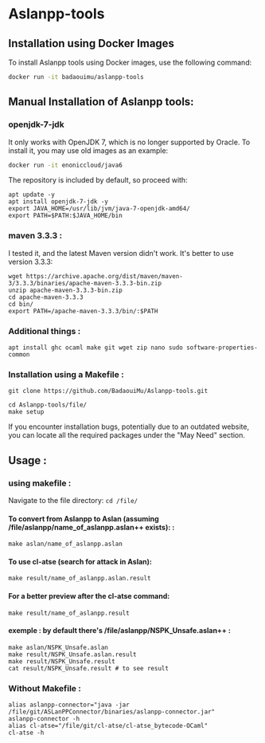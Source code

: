 # Aslanpp-tools
## Installation using Docker Images
To install Aslanpp tools using Docker images, use the following command:

```bash
docker run -it badaouimu/aslanpp-tools
```

## Manual Installation of Aslanpp tools: 
### openjdk-7-jdk
It only works with OpenJDK 7, which is no longer supported by Oracle. To install it, you may use old images as an example: 
```bash
docker run -it enoniccloud/java6 
```
The repository is included by default, so proceed with:
```
apt update -y
apt install openjdk-7-jdk -y
export JAVA_HOME=/usr/lib/jvm/java-7-openjdk-amd64/
export PATH=$PATH:$JAVA_HOME/bin
```
### maven 3.3.3 :
I tested it, and the latest Maven version didn't work. It's better to use version 3.3.3: 
```
wget https://archive.apache.org/dist/maven/maven-3/3.3.3/binaries/apache-maven-3.3.3-bin.zip
unzip apache-maven-3.3.3-bin.zip
cd apache-maven-3.3.3
cd bin/
export PATH=/apache-maven-3.3.3/bin/:$PATH
```
### Additional things : 
`apt install ghc ocaml make git wget zip nano sudo software-properties-common`

### Installation using a Makefile : 
```
git clone https://github.com/BadaouiMu/Aslanpp-tools.git

cd Aslanpp-tools/file/
make setup
```
If you encounter installation bugs, potentially due to an outdated website, you can locate all the required packages under the "May Need" section.

## Usage : 
### using makefile :
Navigate to the file directory:
`cd /file/`
#### To convert from Aslanpp to Aslan (assuming /file/aslanpp/name_of_aslanpp.aslan++ exists): : 
`make aslan/name_of_aslanpp.aslan `
#### To use cl-atse (search for attack in Aslan): 
`make result/name_of_aslanpp.aslan.result`
#### For a better preview after the cl-atse command:
`make result/name_of_aslanpp.result`
#### exemple : by default there's /file/aslanpp/NSPK_Unsafe.aslan++ :
```
make aslan/NSPK_Unsafe.aslan
make result/NSPK_Unsafe.aslan.result
make result/NSPK_Unsafe.result
cat result/NSPK_Unsafe.result # to see result
```
### Without Makefile : 
```
alias aslanpp-connector="java -jar /file/git/ASLanPPConnector/binaries/aslanpp-connector.jar"
aslanpp-connector -h
alias cl-atse="/file/git/cl-atse/cl-atse_bytecode-OCaml"
cl-atse -h
```

